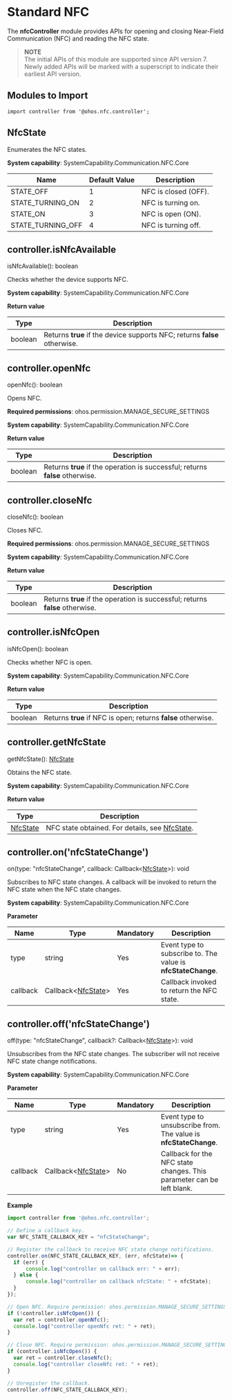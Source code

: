 # Standard NFC

The **nfcController** module provides APIs for opening and closing Near-Field Communication (NFC) and reading the NFC state.

> **NOTE**<br>
> The initial APIs of this module are supported since API version 7. Newly added APIs will be marked with a superscript to indicate their earliest API version.


## **Modules to Import**

```
import controller from '@ohos.nfc.controller';
```

## NfcState

Enumerates the NFC states.

**System capability**: SystemCapability.Communication.NFC.Core

| Name| Default Value| Description|
| -------- | -------- | -------- |
| STATE_OFF | 1 | NFC is closed (OFF).|
| STATE_TURNING_ON | 2 | NFC is turning on.|
| STATE_ON | 3      | NFC is open (ON).|
| STATE_TURNING_OFF | 4      | NFC is turning off.|

## controller.isNfcAvailable

isNfcAvailable(): boolean

Checks whether the device supports NFC.

**System capability**: SystemCapability.Communication.NFC.Core

**Return value**

| **Type**| **Description**|
| -------- | -------- |
| boolean | Returns **true** if the device supports NFC; returns **false** otherwise.|


## controller.openNfc

openNfc(): boolean

Opens NFC.

**Required permissions**: ohos.permission.MANAGE_SECURE_SETTINGS

**System capability**: SystemCapability.Communication.NFC.Core

**Return value**

| **Type**| **Description**|
| -------- | -------- |
| boolean | Returns **true** if the operation is successful; returns **false** otherwise.|

## controller.closeNfc

closeNfc(): boolean

Closes NFC.

**Required permissions**: ohos.permission.MANAGE_SECURE_SETTINGS

**System capability**: SystemCapability.Communication.NFC.Core

**Return value**

| **Type**| **Description**                                   |
| -------- | ------------------------------------------- |
| boolean  | Returns **true** if the operation is successful; returns **false** otherwise.|

## controller.isNfcOpen

isNfcOpen(): boolean

Checks whether NFC is open.

**System capability**: SystemCapability.Communication.NFC.Core

**Return value**

| **Type**| **Description**                           |
| -------- | ----------------------------------- |
| boolean  | Returns **true** if NFC is open; returns **false** otherwise.|

## controller.getNfcState

getNfcState(): [NfcState](#nfcstate)

Obtains the NFC state.

**System capability**: SystemCapability.Communication.NFC.Core

**Return value**

| **Type**| **Description**              |
| -------- | ---------------------- |
| [NfcState](#nfcstate) | NFC state obtained. For details, see [NfcState](#nfcstate).|

## controller.on('nfcStateChange')

on(type: "nfcStateChange", callback: Callback&lt;[NfcState](#nfcstate)&gt;): void

Subscribes to NFC state changes. A callback will be invoked to return the NFC state when the NFC state changes.

**System capability**: SystemCapability.Communication.NFC.Core

**Parameter**
  
  | **Name**| **Type**| **Mandatory**| **Description**|
  | -------- | -------- | -------- | -------- |
  | type | string | Yes| Event type to subscribe to. The value is **nfcStateChange**.|
  | callback | Callback&lt;[NfcState](#nfcstate)&gt; | Yes| Callback invoked to return the NFC state.|



## controller.off('nfcStateChange')

off(type: "nfcStateChange", callback?: Callback&lt;[NfcState](#nfcstate)&gt;): void

Unsubscribes from the NFC state changes. The subscriber will not receive NFC state change notifications.

**System capability**: SystemCapability.Communication.NFC.Core

**Parameter**
  
  | **Name**| **Type**| **Mandatory**| **Description**|
  | -------- | -------- | -------- | -------- |
  | type | string | Yes| Event type to unsubscribe from. The value is **nfcStateChange**.|
| callback | Callback&lt;[NfcState](#nfcstate)&gt; | No| Callback for the NFC state changes. This parameter can be left blank.|
  
**Example**

  ```js
  import controller from '@ohos.nfc.controller';

  // Define a callback key.
  var NFC_STATE_CALLBACK_KEY = "nfcStateChange";

  // Register the callback to receive NFC state change notifications.
  controller.on(NFC_STATE_CALLBACK_KEY, (err, nfcState)=> {
    if (err) {
        console.log("controller on callback err: " + err);
    } else {
        console.log("controller on callback nfcState: " + nfcState);
    }
  });

  // Open NFC. Require permission: ohos.permission.MANAGE_SECURE_SETTINGS.
  if (!controller.isNfcOpen()) {
    var ret = controller.openNfc();
    console.log("controller openNfc ret: " + ret);
  }

  // Close NFC. Require permission: ohos.permission.MANAGE_SECURE_SETTINGS.
  if (controller.isNfcOpen()) {
    var ret = controller.closeNfc();
    console.log("controller closeNfc ret: " + ret);
  }

  // Unregister the callback.
  controller.off(NFC_STATE_CALLBACK_KEY);
  ```
